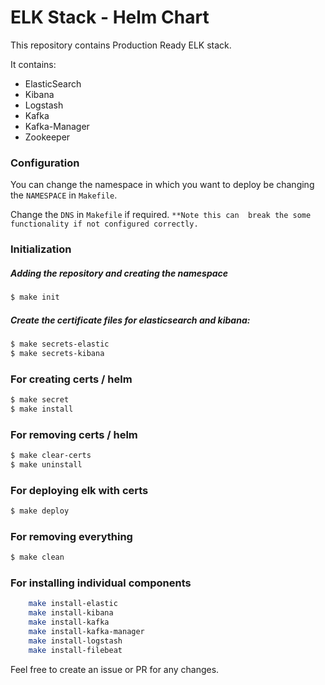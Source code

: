 # ELK Stack - Helm Chart

This repository contains Production Ready ELK stack.

It contains:
  - ElasticSearch
  - Kibana
  - Logstash
  - Kafka
  - Kafka-Manager
  - Zookeeper

### Configuration
You can change the namespace in which you want to deploy be changing the `NAMESPACE` in `Makefile`.

Change the `DNS` in `Makefile` if required.
`**Note this can  break the some functionality if not configured correctly.`

### Initialization
##### Adding the repository and creating the namespace
```sh
$ make init
```

##### Create the certificate files for elasticsearch and kibana:
```sh
$ make secrets-elastic
$ make secrets-kibana
```

### For creating certs / helm
```sh
$ make secret
$ make install
```

### For removing certs / helm
```sh
$ make clear-certs
$ make uninstall
```

### For deploying elk with certs
```sh
$ make deploy
```

### For removing everything
```sh
$ make clean
```

### For installing individual components
```sh
	make install-elastic
	make install-kibana
	make install-kafka
	make install-kafka-manager
	make install-logstash
	make install-filebeat
```


Feel free to create an issue or PR for any changes.
